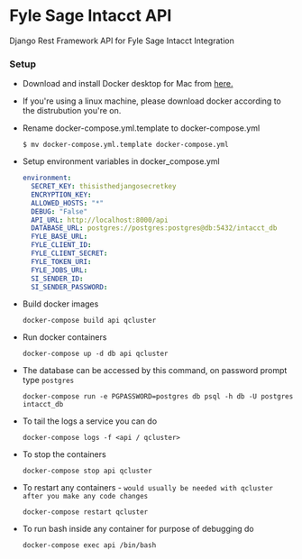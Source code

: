 # Fyle Sage Intacct API
Django Rest Framework API for Fyle Sage Intacct Integration


### Setup

* Download and install Docker desktop for Mac from [here.](https://www.docker.com/products/docker-desktop)

* If you're using a linux machine, please download docker according to the distrubution you're on.

* Rename docker-compose.yml.template to docker-compose.yml

    ```
    $ mv docker-compose.yml.template docker-compose.yml
    ```
  
* Setup environment variables in docker_compose.yml

    ```yaml
    environment: 
      SECRET_KEY: thisisthedjangosecretkey
      ENCRYPTION_KEY: 
      ALLOWED_HOSTS: "*"
      DEBUG: "False"
      API_URL: http://localhost:8000/api
      DATABASE_URL: postgres://postgres:postgres@db:5432/intacct_db
      FYLE_BASE_URL: 
      FYLE_CLIENT_ID: 
      FYLE_CLIENT_SECRET: 
      FYLE_TOKEN_URI: 
      FYLE_JOBS_URL: 
      SI_SENDER_ID: 
      SI_SENDER_PASSWORD: 
   ```
  
* Build docker images

    ```
    docker-compose build api qcluster
    ```

* Run docker containers

    ```
    docker-compose up -d db api qcluster
    ```

* The database can be accessed by this command, on password prompt type `postgres`

    ```
    docker-compose run -e PGPASSWORD=postgres db psql -h db -U postgres intacct_db
    ```

* To tail the logs a service you can do
    
    ```
    docker-compose logs -f <api / qcluster>
    ```

* To stop the containers

    ```
    docker-compose stop api qcluster
    ```

* To restart any containers - `would usually be needed with qcluster after you make any code changes`

    ```
    docker-compose restart qcluster
    ```

* To run bash inside any container for purpose of debugging do

    ```
    docker-compose exec api /bin/bash
    ```
